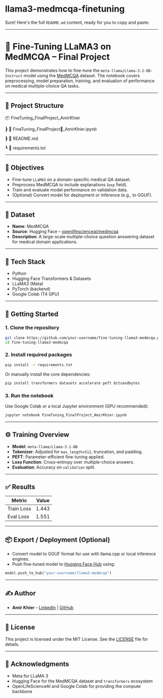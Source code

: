 # llama3-medmcqa-finetuning

Sure! Here's the full `README.md` content, ready for you to copy and paste:

---


# 🧠 Fine-Tuning LLaMA3 on MedMCQA – Final Project

This project demonstrates how to fine-tune the `meta-llama/Llama-3.1-8B-Instruct` model using the [MedMCQA](https://huggingface.co/datasets/openlifescienceai/medmcqa) dataset. The notebook covers preprocessing, model preparation, training, and evaluation of performance on medical multiple-choice QA tasks.

---

## 📁 Project Structure



📦 FineTuning\_FinalProject\_AmirKhier


┣ 📜 FineTuning\_FinalProject\_ِAmirKhier.ipynb

┣ 📄 README.md


┗ 📄 requirements.txt



---

## 🚀 Objectives

- Fine-tune `LLaMA3` on a domain-specific medical QA dataset.
- Preprocess MedMCQA to include explanations (`exp` field).
- Train and evaluate model performance on validation data.
- (Optional) Convert model for deployment or inference (e.g., to GGUF).

---

## 🧬 Dataset

- **Name**: MedMCQA
- **Source**: Hugging Face – [openlifescienceai/medmcqa](https://huggingface.co/datasets/openlifescienceai/medmcqa)
- **Description**: A large-scale multiple-choice question answering dataset for medical domain applications.

---

## 🧰 Tech Stack

- Python
- Hugging Face Transformers & Datasets
- LLaMA3 (Meta)
- PyTorch (backend)
- Google Colab (T4 GPU)

---

## 🏁 Getting Started

### 1. Clone the repository

```bash
git clone https://github.com/your-username/fine-tuning-llama3-medmcqa.git
cd fine-tuning-llama3-medmcqa
````

### 2. Install required packages

```bash
pip install -r requirements.txt
```

Or manually install the core dependencies:

```bash
pip install transformers datasets accelerate peft bitsandbytes
```

### 3. Run the notebook

Use Google Colab or a local Jupyter environment (GPU recommended):

```bash
jupyter notebook FineTuning_FinalProject_ِAmirKhier.ipynb
```

---

## ⚙️ Training Overview

* **Model**: `meta-llama/Llama-3.1-8B`
* **Tokenizer**: Adjusted for `max_length=512`, truncation, and padding.
* **PEFT**: Parameter-efficient fine-tuning applied.
* **Loss Function**: Cross-entropy over multiple-choice answers.
* **Evaluation**: Accuracy on `validation` split.

---

## ✅ Results


| Metric    | Value |
| --------- | ----- |
| Train Loss| 1.443 |
| Eval Loss | 1.551 |

---


## 📦 Export / Deployment (Optional)

* Convert model to GGUF format for use with llama.cpp or local inference engines.
* Push fine-tuned model to [Hugging Face Hub](https://huggingface.co/) using:

```python
model.push_to_hub("your-username/llama3-medmcqa")
```

---

## ✍️ Author

* **Amir Khier** – [LinkedIn](https://www.linkedin.com/in/amir-khier-9b8007198/) | [GitHub](https://github.com/amirkhier)

---

## 📜 License

This project is licensed under the MIT License. See the [LICENSE](LICENSE) file for details.

---

## 🙌 Acknowledgments

* Meta for LLaMA 3
* Hugging Face for the MedMCQA dataset and `transformers` ecosystem
* OpenLifeScienceAI and Google Colab for providing the compute backbone
